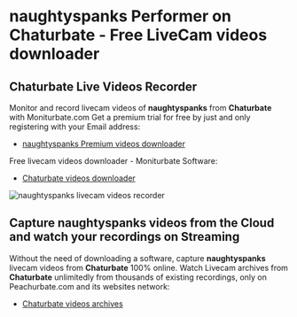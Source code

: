 # naughtyspanks Performer on Chaturbate - Free LiveCam videos downloader

## Chaturbate Live Videos Recorder

Monitor and record livecam videos of **naughtyspanks** from **Chaturbate** with Moniturbate.com
Get a premium trial for free by just and only registering with your Email address:
* [naughtyspanks Premium videos downloader](https://moniturbate.com/request-demo-licence-key.html)

Free livecam videos downloader - Moniturbate Software:
* [Chaturbate videos downloader](https://moniturbate.com/moniturbate-download-software.html)

![naughtyspanks livecam videos recorder](https://peachurnet.com/templates/moniturbate-software.png)


## Capture naughtyspanks videos from the Cloud and watch your recordings on Streaming

Without the need of downloading a software, capture **naughtyspanks** livecam videos from **Chaturbate** 100% online.
Watch Livecam archives from **Chaturbate** unlimitedly from thousands of existing recordings, only on Peachurbate.com and its websites network:
* [Chaturbate videos archives](https://peachurnet.com/)